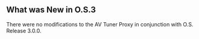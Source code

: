 
## What was New in O.S.3

There were no modifications to the AV Tuner Proxy in conjunction with O.S. Release 3.0.0.